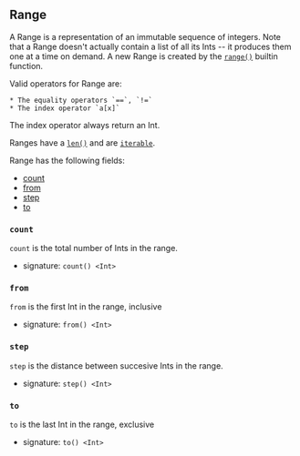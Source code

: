 ## Range

A Range is a representation of an immutable sequence of integers.
Note that a Range doesn't actually contain a list of all its
Ints -- it produces them one at a time on demand.
A new Range is created by the [`range()`](#TODO) builtin function.

Valid operators for Range are:

    * The equality operators `==`, `!=`
    * The index operator `a[x]`

The index operator always return an Int.

Ranges have a [`len()`](#TODO) and are [`iterable`](#TODO).

Range has the following fields:

* [count](#count)
* [from](#from)
* [step](#step)
* [to](#to)

### `count`

`count` is the total number of Ints in the range.

* signature: `count() <Int>`

### `from`

`from` is the first Int in the range, inclusive

* signature: `from() <Int>`

### `step`

`step` is the distance between succesive Ints in the range.

* signature: `step() <Int>`

### `to`

`to` is the last Int in the range, exclusive

* signature: `to() <Int>`

